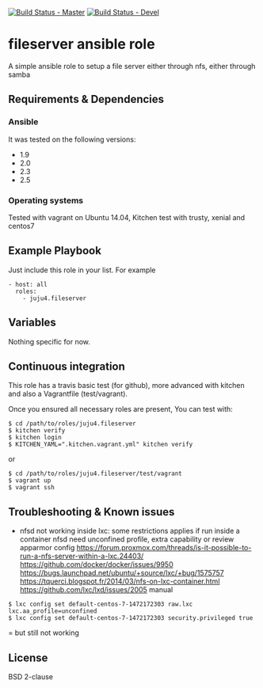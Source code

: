 [![Build Status - Master](https://travis-ci.com/juju4/ansible-fileserver.svg?branch=master)](https://travis-ci.com/juju4/ansible-fileserver)
[![Build Status - Devel](https://travis-ci.com/juju4/ansible-fileserver.svg?branch=devel)](https://travis-ci.com/juju4/ansible-fileserver/branches)
# fileserver ansible role

A simple ansible role to setup a file server either through nfs, either through samba

## Requirements & Dependencies

### Ansible
It was tested on the following versions:
 * 1.9
 * 2.0
 * 2.3
 * 2.5

### Operating systems

Tested with vagrant on Ubuntu 14.04, Kitchen test with trusty, xenial and centos7

## Example Playbook

Just include this role in your list.
For example

```
- host: all
  roles:
    - juju4.fileserver
```

## Variables

Nothing specific for now.

## Continuous integration

This role has a travis basic test (for github), more advanced with kitchen and also a Vagrantfile (test/vagrant).

Once you ensured all necessary roles are present, You can test with:
```
$ cd /path/to/roles/juju4.fileserver
$ kitchen verify
$ kitchen login
$ KITCHEN_YAML=".kitchen.vagrant.yml" kitchen verify
```
or
```
$ cd /path/to/roles/juju4.fileserver/test/vagrant
$ vagrant up
$ vagrant ssh
```

## Troubleshooting & Known issues

* nfsd not working inside lxc: some restrictions applies if run inside a container
nfsd need unconfined profile, extra capability or review apparmor config
https://forum.proxmox.com/threads/is-it-possible-to-run-a-nfs-server-within-a-lxc.24403/
https://github.com/docker/docker/issues/9950
https://bugs.launchpad.net/ubuntu/+source/lxc/+bug/1575757
https://tquerci.blogspot.fr/2014/03/nfs-on-lxc-container.html
https://github.com/lxc/lxd/issues/2005
manual
```
$ lxc config set default-centos-7-1472172303 raw.lxc lxc.aa_profile=unconfined
$ lxc config set default-centos-7-1472172303 security.privileged true
```
= but still not working


## License

BSD 2-clause
